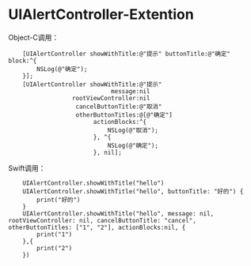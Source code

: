 # UIAlertController-Extention
Object-C调用：

        [UIAlertController showWithTitle:@"提示" buttonTitle:@"确定" block:^{
            NSLog(@"确定");
        }];
        [UIAlertController showWithTitle:@"提示"
                                 message:nil
                      rootViewController:nil
                       cancelButtonTitle:@"取消"
                       otherButtonTitles:@[@"确定"]
                            actionBlocks:^{
                                NSLog(@"取消");
                            }, ^{
                                NSLog(@"确定");
                            }, nil];
Swift调用：

        UIAlertController.showWithTitle("hello")
        UIAlertController.showWithTitle("hello", buttonTitle: "好的") {
            print("好的")
        }
        UIAlertController.showWithTitle("hello", message: nil, rootViewController: nil, cancelButtonTitle: "cancel", otherButtonTitles: ["1", "2"], actionBlocks:nil, {
            print("1")
        },{
            print("2")
        })
        
